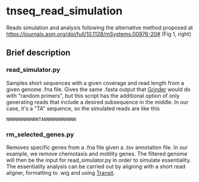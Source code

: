 # tnseq_read_simulation
Reads simulation and analysis following the alternative method proposed at https://journals.asm.org/doi/full/10.1128/mSystems.00976-20# (Fig 1, right)

## Brief description

### read_simulator.py
Samples short sequences with a given coverage and read length from a given genome .fna file. Gives the same .fasta output that [Grinder](https://github.com/zyxue/biogrinder) would do with "random primers", but this script has the additional option of only generating reads that include a desired subsequence in the middle. In our case, it's a "TA" sequence, so the simulated reads are like this

`NNNNNNNNNNNNTANNNNNNNNNNNN`

### rm_selected_genes.py
Removes specific genes from a .fna file given a .tsv annotation file. In our example, we remove chemotaxis and motility genes. The filtered genome will then be the input for read_simulator.py in order to simulate essentiality. The essentiality analysis can be carried out by aligning with a short read aligner, formatting to .wig and using [Transit](https://github.com/mad-lab/transit). 
